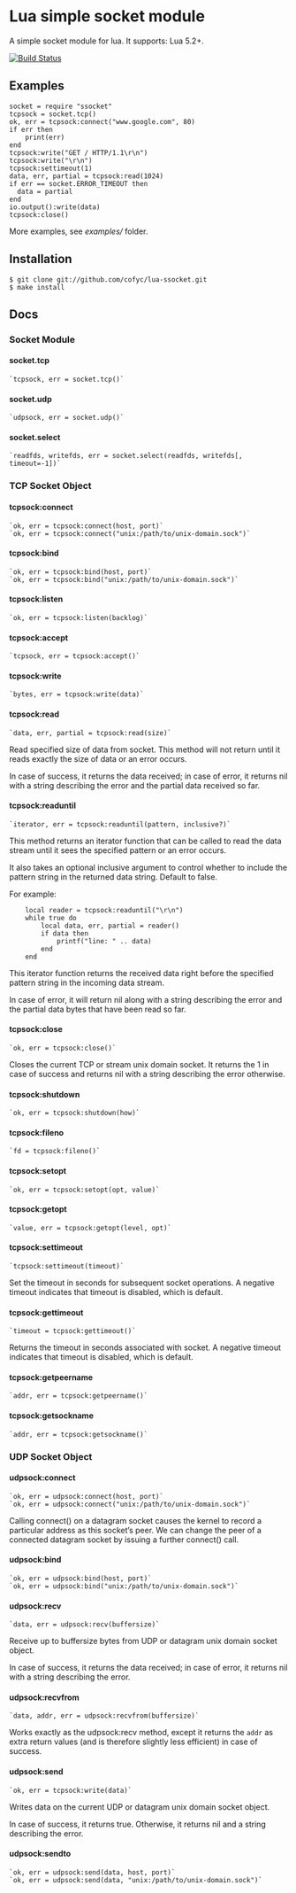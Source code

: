 
# Lua simple socket module

A simple socket module for lua. It supports: Lua 5.2+.

[![Build Status](https://travis-ci.org/cofyc/lua-ssocket.png?branch=master)](https://travis-ci.org/cofyc/lua-ssocket)

## Examples

```
socket = require "ssocket"
tcpsock = socket.tcp()
ok, err = tcpsock:connect("www.google.com", 80)
if err then
    print(err)
end
tcpsock:write("GET / HTTP/1.1\r\n")
tcpsock:write("\r\n")
tcpsock:settimeout(1)
data, err, partial = tcpsock:read(1024)
if err == socket.ERROR_TIMEOUT then
  data = partial
end
io.output():write(data)
tcpsock:close()
```

More examples, see *examples/* folder.

## Installation

    $ git clone git://github.com/cofyc/lua-ssocket.git
    $ make install

## Docs

### Socket Module

#### socket.tcp

    `tcpsock, err = socket.tcp()`

#### socket.udp

    `udpsock, err = socket.udp()`

#### socket.select

    `readfds, writefds, err = socket.select(readfds, writefds[, timeout=-1])`

### TCP Socket Object

#### tcpsock:connect

    `ok, err = tcpsock:connect(host, port)`
    `ok, err = tcpsock:connect("unix:/path/to/unix-domain.sock")`

#### tcpsock:bind

    `ok, err = tcpsock:bind(host, port)`
    `ok, err = tcpsock:bind("unix:/path/to/unix-domain.sock")`

#### tcpsock:listen

    `ok, err = tcpsock:listen(backlog)`

#### tcpsock:accept

    `tcpsock, err = tcpsock:accept()`

#### tcpsock:write

    `bytes, err = tcpsock:write(data)`

#### tcpsock:read

    `data, err, partial = tcpsock:read(size)`

Read specified size of data from socket. This method will not return until
it reads exactly the size of data or an error occurs.

In case of success, it returns the data received; in case of error, it
returns nil with a string describing the error and the partial data received
so far.

#### tcpsock:readuntil

    `iterator, err = tcpsock:readuntil(pattern, inclusive?)`

This method returns an iterator function that can be called to read the data
stream until it sees the specified pattern or an error occurs.

It also takes an optional inclusive argument to control whether to include
the pattern string in the returned data string. Default to false.

For example:

```
    local reader = tcpsock:readuntil("\r\n")
    while true do
        local data, err, partial = reader()
        if data then
            printf("line: " .. data)
        end
    end
```

This iterator function returns the received data right before the specified
pattern string in the incoming data stream.

In case of error, it will return nil along with a string describing the
error and the partial data bytes that have been read so far.

#### tcpsock:close
  
    `ok, err = tcpsock:close()`

Closes the current TCP or stream unix domain socket. It returns the 1 in case
of success and returns nil with a string describing the error otherwise.

#### tcpsock:shutdown

    `ok, err = tcpsock:shutdown(how)`

#### tcpsock:fileno

    `fd = tcpsock:fileno()`

#### tcpsock:setopt

    `ok, err = tcpsock:setopt(opt, value)`

#### tcpsock:getopt

    `value, err = tcpsock:getopt(level, opt)`

#### tcpsock:settimeout

    `tcpsock:settimeout(timeout)`

Set the timeout in seconds for subsequent socket operations.
A negative timeout indicates that timeout is disabled, which is default.

#### tcpsock:gettimeout

    `timeout = tcpsock:gettimeout()`

Returns the timeout in seconds associated with socket.
A negative timeout indicates that timeout is disabled, which is default.

#### tcpsock:getpeername

    `addr, err = tcpsock:getpeername()`

#### tcpsock:getsockname

    `addr, err = tcpsock:getsockname()`

### UDP Socket Object

#### udpsock:connect

    `ok, err = udpsock:connect(host, port)`
    `ok, err = udpsock:connect("unix:/path/to/unix-domain.sock")`

Calling connect() on a datagram socket causes the kernel to record a particular
address as this socket’s peer.
We can change the peer of a connected datagram socket by issuing a further
connect() call. 

#### udpsock:bind

    `ok, err = udpsock:bind(host, port)`
    `ok, err = udpsock:bind("unix:/path/to/unix-domain.sock")`

#### udpsock:recv
  
    `data, err = udpsock:recv(buffersize)`
 
Receive up to buffersize bytes from UDP or datagram unix domain socket
object.

In case of success, it returns the data received; in case of error, it
returns nil with a string describing the error.

#### udpsock:recvfrom

    `data, addr, err = udpsock:recvfrom(buffersize)`

Works exactly as the udpsock:recv method, except it returns the `addr` as extra
return values (and is therefore slightly less efficient) in
case of success.

#### udpsock:send

    `ok, err = tcpsock:write(data)`

Writes data on the current UDP or datagram unix domain socket object.

In case of success, it returns true. Otherwise, it returns nil and a string
describing the error.

#### udpsock:sendto

    `ok, err = udpsock:send(data, host, port)`
    `ok, err = udpsock:send(data, "unix:/path/to/unix-domain.sock")`
   